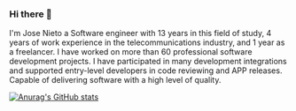 ### Hi there 👋

I'm Jose Nieto a Software engineer with 13 years in this field of study, 4 years of work experience in the telecommunications industry, and 1 year as a freelancer. I have worked on more than 60 professional software development projects. I have participated in many development integrations and supported entry-level developers in code reviewing and APP releases. Capable of delivering software with a high level of quality.

[![Anurag's GitHub stats](https://github-readme-stats.vercel.app/api?username=nietojose10)](https://github.com/anuraghazra/github-readme-stats)
<!--
**nietojose10/nietojose10** is a ✨ _special_ ✨ repository because its `README.md` (this file) appears on your GitHub profile.

Here are some ideas to get you started:

- 🔭 I’m currently working on ...
- 🌱 I’m currently learning ...
- 👯 I’m looking to collaborate on ...
- 🤔 I’m looking for help with ...
- 💬 Ask me about ...
- 📫 How to reach me: ...
- 😄 Pronouns: ...
- ⚡ Fun fact: ...
-->
